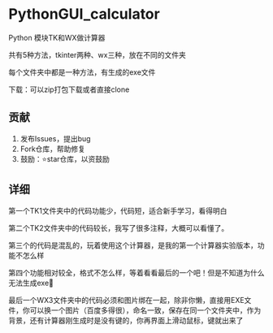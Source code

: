 # PythonGUI_calculator

 Python 模块TK和WX做计算器

共有5种方法，tkinter两种、wx三种，放在不同的文件夹

每个文件夹中都是一种方法，有生成的exe文件

下载：可以zip打包下载或者直接clone

## 贡献

1. 发布Issues，提出bug
2. Fork仓库，帮助修复
3. 鼓励：:star:star仓库，以资鼓励

## 详细

第一个TK1文件夹中的代码功能少，代码短，适合新手学习，看得明白

第二个TK2文件夹中的代码较长，我写了很多注释，大概可以看懂了。

第三个的代码是混乱的，玩着使用这个计算器，是我的第一个计算器实验版本，功能不怎么样

第四个功能相对较全，格式不怎么样，等着看看最后的一个吧！但是不知道为什么无法生成exe:eyes:

最后一个WX3文件夹中的代码必须和图片绑在一起，除非你懒，直接用EXE文件，你可以换一个图片（百度多得很），命名一致，保存在同一个文件夹中，作为背景，还有计算器刚生成时是没有键的，你再界面上滑动鼠标，键就出来了